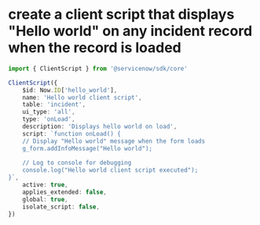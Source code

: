 # create a client script that displays "Hello world" on any incident record when the record is loaded
```typescript
import { ClientScript } from '@servicenow/sdk/core'

ClientScript({
    $id: Now.ID['hello_world'], 
    name: 'Hello world client script',
    table: 'incident',
    ui_type: 'all',
    type: 'onLoad',
    description: 'Displays hello world on load',
    script: `function onLoad() {
    // Display "Hello world" message when the form loads
    g_form.addInfoMessage("Hello world");
    
    // Log to console for debugging
    console.log("Hello world client script executed");
}`,
    active: true,
    applies_extended: false,
    global: true,
    isolate_script: false,
})
```
